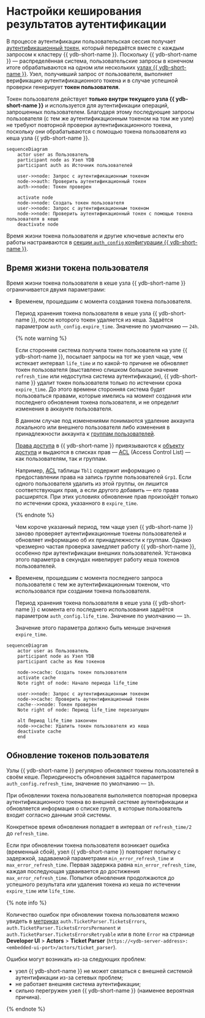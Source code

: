# Настройки кеширования результатов аутентификации

В процессе аутентификации пользовательская сессия получает [аутентификационный токен](../concepts/glossary.md#auth-token), который передаётся вместе с каждым запросом к кластеру {{ ydb-short-name }}. Поскольку {{ ydb-short-name }} — распределённая система, пользовательские запросы в конечном итоге обрабатываются на одном или нескольких [узлах {{ ydb-short-name }}](../concepts/glossary.md#node). Узел, получивший запрос от пользователя, выполняет верификацию аутентификационного токена и в случае успешной проверки генерирует **токен пользователя**.

Токен пользователя действует **только внутри текущего узла {{ ydb-short-name }}** и используется для аутентификации операций, запрошенных пользователем. Благодаря этому последующие запросы пользователя (с тем же аутентификационным токеном на том же узле) не требуют повторной проверки аутентификационного токена, поскольку они обрабатываются с помощью токена пользователя из кеша узла {{ ydb-short-name }}.

```mermaid
sequenceDiagram
    actor user as Пользователь
    participant node as Узел YDB
    participant auth as Источник пользователей

    user->>node: Запрос с аутентификационным токеном
    node->>auth: Проверить аутентификационный токен
    auth->>node: Токен проверен

    activate node
    node->>node: Создать токен пользователя
    user->>node: Запрос с аутентификационным токеном
    node->>node: Проверить аутентификационный токен с помощью токена пользователя в кеше
    deactivate node
```

Время жизни токена пользователя и другие ключевые аспекты его работы настраиваются в [секции `auth_config` конфигурации {{ ydb-short-name }}](../reference/configuration/auth_config.md#caching-auth-results).

## Время жизни токена пользователя

Время жизни токена пользователя в кеше узла {{ ydb-short-name }} ограничивается двумя параметрами:

- Временем, прошедшим с момента создания токена пользователя.

    Период хранения токена пользователя в кеше узла {{ ydb-short-name }}, после которого токен удаляется из кеша. Задаётся параметром `auth_config.expire_time`. Значение по умолчанию — `24h`.

    {% note warning %}

    Если сторонняя система получила токен пользователя на узле {{ ydb-short-name }}, посылает запросы на тот же узел чаще, чем истекает интервал `life_time` и по какой-то причине не обновляет токен пользователя (выставлено слишком большое значение `refresh_time` или недоступна система аутентификации), {{ ydb-short-name }} удалит токен пользователя только по истечении срока `expire_time`. До этого времени сторонняя система будет пользоваться правами, которые имелись на момент создания или последнего обновления токена пользователя, и не определит изменения в аккаунте пользователя.

    В данном случае под изменениями понимаются удаление аккаунта локального или внешнего пользователя либо изменения в принадлежности аккаунта к [группам пользователей](./authorization.md#group).

    [Права доступа](../concepts/glossary.md#access-right) в {{ ydb-short-name }} привязываются к [объекту доступа](../concepts/glossary.md#access-object) и выдаются в списках прав — [ACL](../concepts/glossary.md#access-control-list) (Access Control List) — как пользователям, так и группам.


    Например, [ACL](../concepts/glossary.md#access-control-list) таблицы `Tbl1` содержит информацию о предоставлении права на запись группе пользователей `Grp1`. Если одного пользователя удалить из этой группы, он лишится соответствующих прав, а если другого добавить — его права расширятся. При этих условиях обновление прав произойдёт только по истечении срока, указанного в `expire_time`.

    {% endnote %}

    Чем короче указанный период, тем чаще узел {{ ydb-short-name }} заново проверяет аутентификационные токены пользователей и обновляет информацию об их принадлежности к группам. Однако чрезмерно частая проверка замедляет работу {{ ydb-short-name }}, особенно при аутентификации внешних пользователей. Установка этого параметра в секундах нивелирует работу кеша токенов пользователей.

- Временем, прошедшим с момента последнего запроса пользователя с тем же аутентификационным токеном, что использовался при создании токена пользователя.

    Период хранения токена пользователя в кеше узла {{ ydb-short-name }} с момента его последнего использования задаётся параметром `auth_config.life_time`. Значение по умолчанию — `1h`.

    Значение этого параметра должно быть меньше значения `expire_time`.

```mermaid
sequenceDiagram
    actor user as Пользователь
    participant node as Узел YDB
    participant cache as Кеш токенов

    node->>cache: Создать токен пользователя
    activate cache
    Note right of node: Начало периода life_time

    user->>node: Запрос с аутентификационным токеном
    node->>cache: Проверить аутентификационный токен
    cache-->>node: Токен проверен
    Note right of node: Период life_time перезапущен

    alt Период life_time закончен
    node->>cache: Удалить токен пользователя из кеша
    deactivate cache
    end
```

## Обновление токенов пользователя

Узлы {{ ydb-short-name }} регулярно обновляют токены пользователей в своём кеше. Периодичность обновления задаётся параметром `auth_config.refresh_time`, значение по умолчанию — `1h`.

При обновлении токена пользователя выполняется повторная проверка аутентификационного токена во внешней системе аутентификации и обновляется информация о списке групп, в которые пользователь входит согласно данным этой системы.

Конкретное время обновления попадает в интервал от `refresh_time/2` до `refresh_time`.

Если при обновлении токена пользователя возникает ошибка (временный сбой), узел {{ ydb-short-name }} повторяет попытку с задержкой, задаваемой параметрами `min_error_refresh_time` и `max_error_refresh_time`. Первая задержка равна `min_error_refresh_time`, каждая последующая удваивается до достижения `max_error_refresh_time`. Попытки обновления продолжаются до успешного результата или удаления токена из кеша по истечении `expire_time` или `life_time`.

{% note info %}

Количество ошибок при обновлении токена пользователя можно увидеть в [метриках](../reference/observability/metrics/index.md) `auth.TicketParser.TicketsErrors`, `auth.TicketParser.TicketsErrorsPermanent` и `auth.TicketParser.TicketsErrorsRetryable` или в поле `Error` на странице **Developer UI** > **Actors** > **Ticket Parser** (`https://<ydb-server-address>:<embedded-ui-port>/actors/ticket_parser`).

Ошибки могут возникать из-за следующих проблем:

- узел {{ ydb-short-name }} не может связаться с внешней системой аутентификации из-за сетевых проблем;
- не работает внешняя система аутентификации;
- сильно перегружен узел {{ ydb-short-name }} (наименее вероятная причина).

{% endnote %}
